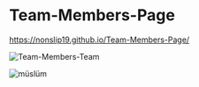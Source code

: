 # Team-Members-Page

https://nonslip19.github.io/Team-Members-Page/


![Team-Members-Team](https://user-images.githubusercontent.com/88439875/151363195-cbcff766-0fb5-4079-a1d9-328d8282bb59.gif)


![müslüm](https://user-images.githubusercontent.com/88439875/151363860-08a04d72-2e5e-40f6-8f81-ab60aada19f9.gif)
